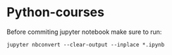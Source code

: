 # Python-courses

Before commiting jupyter notebook make sure to run:

	jupyter nbconvert --clear-output --inplace *.ipynb